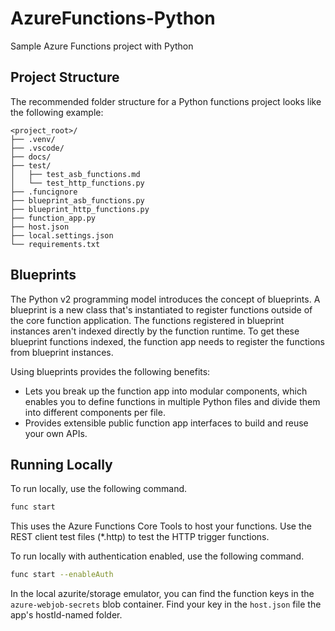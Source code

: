 # AzureFunctions-Python
Sample Azure Functions project with Python

## Project Structure
The recommended folder structure for a Python functions project looks like the following example:
```text
<project_root>/
├── .venv/
├── .vscode/
├── docs/
├── test/
│   ├── test_asb_functions.md
│   └── test_http_functions.py
├── .funcignore
├── blueprint_asb_functions.py
├── blueprint_http_functions.py
├── function_app.py
├── host.json
├── local.settings.json
└── requirements.txt
```

## Blueprints
The Python v2 programming model introduces the concept of blueprints. A blueprint is a new class that's instantiated to register functions outside of the core function application. The functions registered in blueprint instances aren't indexed directly by the function runtime. To get these blueprint functions indexed, the function app needs to register the functions from blueprint instances.

Using blueprints provides the following benefits:

- Lets you break up the function app into modular components, which enables you to define functions in multiple Python files and divide them into different components per file.
- Provides extensible public function app interfaces to build and reuse your own APIs.

## Running Locally

To run locally, use the following command.
```bash
func start
```
This uses the Azure Functions Core Tools to host your functions. Use the REST client test files (*.http) to test the HTTP trigger functions.

To run locally with authentication enabled, use the following command.
```bash
func start --enableAuth
```
In the local azurite/storage emulator, you can find the function keys in the `azure-webjob-secrets` blob container. Find your key in the `host.json` file the app's hostId-named folder.
